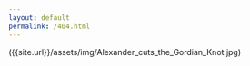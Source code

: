 ```yaml
---
layout: default
permalink: /404.html
---
```


({{site.url}}/assets/img/Alexander_cuts_the_Gordian_Knot.jpg)
